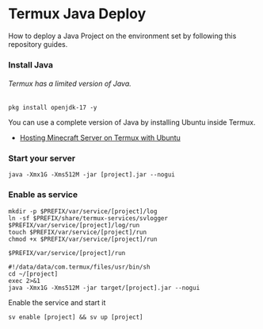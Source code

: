 # Termux Java Deploy
How to deploy a Java Project on the environment set by following this repository guides.

### Install Java
###### Termux has a limited version of Java.
```shell
pkg install openjdk-17 -y
```
You can use a complete version of Java by installing Ubuntu inside Termux.
- [Hosting Minecraft Server on Termux with Ubuntu](https://www.reddit.com/r/Android/comments/czau7s/hosting_a_minecraft_server_on_android/)

### Start your server
```shell
java -Xmx1G -Xms512M -jar [project].jar --nogui
```

### Enable as service
```shell
mkdir -p $PREFIX/var/service/[project]/log
ln -sf $PREFIX/share/termux-services/svlogger $PREFIX/var/service/[project]/log/run
touch $PREFIX/var/service/[project]/run
chmod +x $PREFIX/var/service/[project]/run
```
`$PREFIX/var/service/[project]/run`
```shell
#!/data/data/com.termux/files/usr/bin/sh
cd ~/[project]
exec 2>&1
java -Xmx1G -Xms512M -jar target/[project].jar --nogui
```
Enable the service and start it
```shell
sv enable [project] && sv up [project]
```

